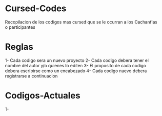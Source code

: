 # Cursed-Codes
Recopilacion de los codigos mas cursed que se le ocurran a los Cachanflas o participantes

# Reglas
1- Cada codigo sera un nuevo proyecto
2- Cada codigo debera tener el nombre del autor y/o quienes lo editen
3- El proposito de cada codigo debera escribirse como un encabezado
4- Cada codigo nuevo debera registrarse a continuacion 

# Codigos-Actuales
1- 
